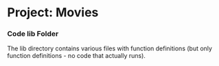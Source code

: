 # Project: Movies
### Code lib Folder

The lib directory contains various files with function definitions (but only function definitions - no code that actually runs).

